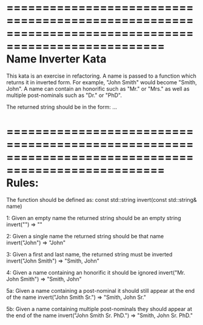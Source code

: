====================================================================================================
Name Inverter Kata
====================================================================================================

This kata is an exercise in refactoring. A name is passed to a function which returns it in inverted
form. For example, "John Smith" would become "Smith, John".
A name can contain an honorific such as "Mr." or "Mrs." as well as multiple post-nominals such as
"Dr." or "PhD".

The returned string should be in the form:
<last-name><comma> <first-name> <opt-honorofic> <opt-postnominal-1> <opt-postnominal-2> ...

====================================================================================================
Rules:
====================================================================================================
The function should be defined as:
const std::string invert(const std::string& name)

1: Given an empty name the returned string should be an empty string
invert("") => ""

2: Given a single name the returned string should be that name
invert("John") => "John"

3: Given a first and last name, the returned string must be inverted
invert("John Smith") => "Smith, John"

4: Given a name containing an honorific it should be ignored
invert("Mr. John Smith") => "Smith, John"

5a: Given a name containing a post-nominal it should still appear at the end of the name
invert("John Smith Sr.") => "Smith, John Sr."

5b: Given a name containing multiple post-nominals they should appear at the end of the name
invert("John Smith Sr. PhD.") => "Smith, John Sr. PhD."
